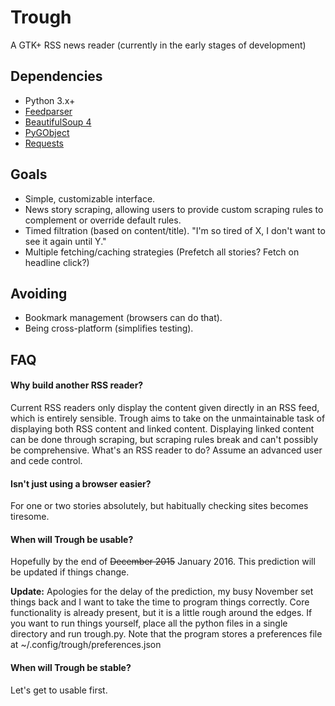 Trough
======

A GTK+ RSS news reader (currently in the early stages of development)

## Dependencies
* Python 3.x+
* [Feedparser](https://pypi.python.org/pypi/feedparser)
* [BeautifulSoup 4](http://www.crummy.com/software/BeautifulSoup/)
* [PyGObject](https://wiki.gnome.org/action/show/Projects/PyGObject)
* [Requests](http://docs.python-requests.org/en/latest/)

## Goals
* Simple, customizable interface.
* News story scraping, allowing users to provide custom scraping rules to complement or override default rules.
* Timed filtration (based on content/title). "I'm so tired of X, I don't want to see it again until Y."
* Multiple fetching/caching strategies (Prefetch all stories? Fetch on headline click?)

## Avoiding
* Bookmark management (browsers can do that).
* Being cross-platform (simplifies testing).


## FAQ

#### Why build another RSS reader?

Current RSS readers only display the content given directly in an RSS feed, which is entirely sensible.
Trough aims to take on the unmaintainable task of displaying both RSS content and linked content.
Displaying linked content can be done through scraping, but scraping rules break and can't possibly be comprehensive.
What's an RSS reader to do? Assume an advanced user and cede control.


#### Isn't just using a browser easier?
For one or two stories absolutely, but habitually checking sites becomes tiresome.


#### When will Trough be usable?
Hopefully by the end of ~~December 2015~~ January 2016. This prediction will be updated if things change.

**Update:** Apologies for the delay of the prediction, my busy November set things back and I want to take the time to
 program things correctly. Core functionality is already present, but it is a little rough around the edges. If you want
 to run things yourself, place all the python files in a single directory and run trough.py. Note that the program
 stores a preferences file at ~/.config/trough/preferences.json


#### When will Trough be stable?
Let's get to usable first.
